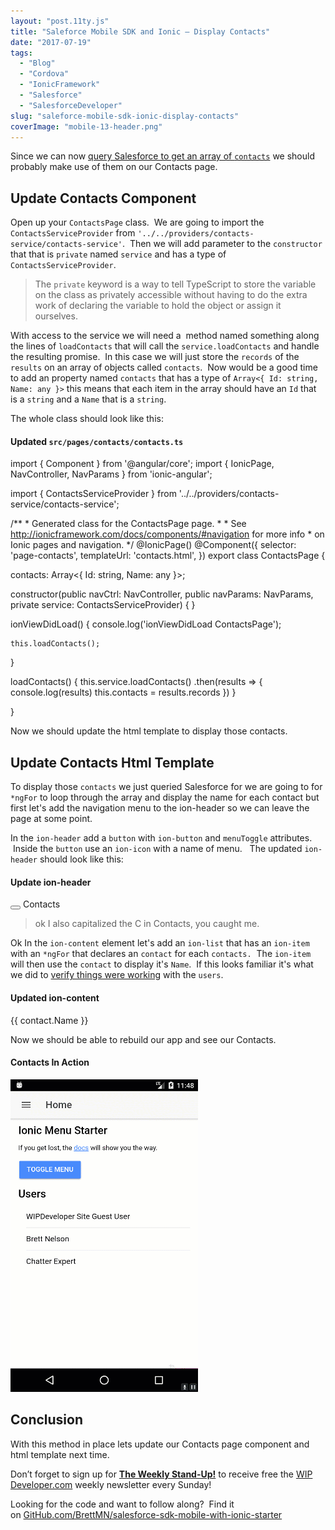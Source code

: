 ```yaml
---
layout: "post.11ty.js"
title: "Saleforce Mobile SDK and Ionic – Display Contacts"
date: "2017-07-19"
tags: 
  - "Blog"
  - "Cordova"
  - "IonicFramework"
  - "Salesforce"
  - "SalesforceDeveloper"
slug: "saleforce-mobile-sdk-ionic-display-contacts"
coverImage: "mobile-13-header.png"
---
```


Since we can now [query Salesforce to get an array of `contacts`](https://wipdeveloper.wpcomstaging.com/2017/07/17/saleforce-mobile-sdk-ionic-query-contacts/) we should probably make use of them on our Contacts page.

## Update Contacts Component

Open up your `ContactsPage` class.  We are going to import the `ContactsServiceProvider` from `'../../providers/contacts-service/contacts-service'`.  Then we will add parameter to the `constructor` that that is `private` named `service` and has a type of `ContactsServiceProvider`.

> The `private` keyword is a way to tell TypeScript to store the variable on the class as privately accessible without having to do the extra work of declaring the variable to hold the object or assign it ourselves.

With access to the service we will need a  method named something along the lines of `loadContacts` that will call the `service.loadContacts` and handle the resulting promise.  In this case we will just store the `records` of the `results` on an array of objects called `contacts`.  Now would be a good time to add an property named `contacts` that has a type of `Array<{ Id: string, Name: any }>` this means that each item in the array should have an `Id` that is a `string` and a `Name` that is a `string`.

The whole class should look like this:

#### Updated `src/pages/contacts/contacts.ts`

import { Component } from '@angular/core';
import { IonicPage, NavController, NavParams } from 'ionic-angular';

import { ContactsServiceProvider } from '../../providers/contacts-service/contacts-service';

/\*\*
 \* Generated class for the ContactsPage page.
 \*
 \* See http://ionicframework.com/docs/components/#navigation for more info
 \* on Ionic pages and navigation.
 \*/
@IonicPage()
@Component({
  selector: 'page-contacts',
  templateUrl: 'contacts.html',
})
export class ContactsPage {

  contacts: Array<{ Id: string, Name: any }>;

  constructor(public navCtrl: NavController, public navParams: NavParams, private service: ContactsServiceProvider) {
  }

  ionViewDidLoad() {
    console.log('ionViewDidLoad ContactsPage');

    this.loadContacts();
  }

  loadContacts() {
    this.service.loadContacts()
      .then(results => {
        console.log(results)
        this.contacts = results.records
      })
  }

}

Now we should update the html template to display those contacts.

## Update Contacts Html Template

To display those `contacts` we just queried Salesforce for we are going to for `*ngFor` to loop through the array and display the name for each contact but first let's add the navigation menu to the ion-header so we can leave the page at some point.

In the `ion-header` add a `button` with `ion-button` and `menuToggle` attributes.  Inside the `button` use an `ion-icon` with a name of menu.   The updated `ion-header` should look like this:

#### Update ion-header

<ion-header>
  <ion-navbar>
    <button ion-button menuToggle>
      <ion-icon name="menu"></ion-icon>
    </button>
    <ion-title>Contacts</ion-title>
  </ion-navbar>
</ion-header>

> ok I also capitalized the C in Contacts, you caught me.

Ok In the `ion-content` element let's add an `ion-list` that has an `ion-item` with an `*ngFor` that declares an `contact` for each `contacts.`  The `ion-item` will then use the `contact` to display it's `Name`.  If this looks familiar it's what we did to [verify things were working](https://wipdeveloper.wpcomstaging.com/2017/07/10/saleforce-mobile-sdk-ionic-adding-ionic-mobile-sdk-part-iv/) with the `users`.

#### Updated ion-content

<ion-content padding>

  <ion-list>
    <ion-item \*ngFor="let contact of contacts">
      {{ contact.Name }}
    </ion-item>
  </ion-list>

</ion-content>

Now we should be able to rebuild our app and see our Contacts.

#### Contacts In Action

![Contacts In Action](images/mobile-13-00.gif)

## Conclusion

With this method in place lets update our Contacts page component and html template next time.

Don’t forget to sign up for [**The Weekly Stand-Up!**](https://wipdeveloper.wpcomstaging.com/newsletter/) to receive free the [WIP Developer.com](https://wipdeveloper.wpcomstaging.com/) weekly newsletter every Sunday!

Looking for the code and want to follow along?  Find it on [GitHub.com/BrettMN/salesforce-sdk-mobile-with-ionic-starter](https://github.com/BrettMN/salesforce-sdk-mobile-with-ionic-starter)
